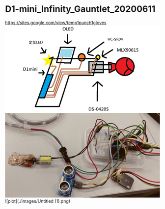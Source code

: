# D1-mini_Infinity_Gauntlet_20200611  
https://sites.google.com/view/temp1punch1gloves  
![plot](./images/Untitled.png)
![plot](./images/Untitled.jpg)
![plot](./images/Untitled (1).png)
